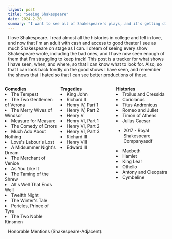 ```yaml
---
layout: post
title: "Seeing Shakespeare"
date: 2024-2-20
summary: "I want to see all of Shakespeare's plays, and it's getting difficult to remember which ones I have ticked off, so here they are!"
---
```


<style>
.row{
	display: flex;
	flex-wrap: wrap;
	margin-right: -15px;
  margin-left: -15px;
}
.col{
  flex-basis: 0;
  flex-grow: 1;
  max-width: 100%;
  position: relative;
  width: 100%;
  padding-right: 5px;
  padding-left: 5px;
}
</style>

I love Shakespeare. I read almost all the histories in college and fell in love, and now that I'm an adult with cash and access to good theater I see as much Shakespeare on stage as I can. I dream of seeing every show Shakespeare wrote, including the bad ones, and I have now seen enough of them that I'm struggling to keep track! This post is a tracker for what shows I have seen, when, and where, so that I can know what to look for. Also, so that I can look back fondly on the good shows I have seen, and remember the shows that I hated so that I can see better productions of those. 

<div class="row">
  <div class="col">
			<p style="margin-bottom: 0; font-weight: bold;">Comedies</p>
			<li>The Tempest</li>
			<li>The Two Gentlemen of Verona</li>
			<li>The Merry Wives of Windsor</li>
			<li>Measure for Measure</li>
			<li>The Comedy of Errors</li>
			<li>Much Ado About Nothing</li>
			<li>Love's Labour's Lost</li>
			<li>A Midsummer Night's Dream</li>
			<li>The Merchant of Venice</li>
			<li>As You Like It</li>
			<li>The Taming of the Shrew</li>
			<li>All's Well That Ends Well</li>
			<li>Twelfth Night</li>
			<li>The Winter's Tale</li>
			<li>Pericles, Prince of Tyre</li>
			<li>The Two Noble Kinsmen </li>
	</div> 

  <div class="col">
			<p style="margin-bottom: 0; font-weight: bold;">Tragedies</p>
			<li>King John</li>
			<li>Richard II</li>
			<li>Henry IV, Part 1</li>
			<li>Henry IV, Part 2</li>
			<li>Henry V</li>
			<li>Henry VI, Part 1</li>
			<li>Henry VI, Part 2</li>
			<li>Henry VI, Part 3</li>
			<li>Richard III</li>
			<li>Henry VIII</li>
			<li>Edward III </li>
  </div>

  <div class="col">
			<p style="margin-bottom: 0; font-weight: bold;">Histories</p>
			<li>Troilus and Cressida </li>
			<li>Coriolanus</li>
			<li>Titus Andronicus</li>
			<li>Romeo and Juliet</li>
			<li>Timon of Athens </li>
			<li>Julius Caesar</li>
				<ul>
  				<li>2017 - Royal Shakespeare Companyasdf</li>
				</ul>
			<li>Macbeth</li>
			<li>Hamlet</li>
			<li>King Lear</li>
			<li>Othello</li>
			<li>Antony and Cleopatra</li>
			<li>Cymbeline </li>
  </div>
</div>

Honorable Mentions (Shakespeare-Adjacent): 